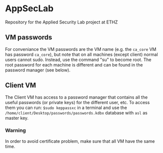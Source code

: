 # AppSecLab
Repository for the Applied Security Lab project at ETHZ

## VM passwords
For conveniance the VM passwords are the VM name (e.g. the `ca_core` VM has password `ca_core`), but note that on all machines (except client) normal users cannot sudo. Instead, use the command "su" to become root. The root password for each machine is different and can be found in the password manager (see below).

## Client VM
The Client VM has access to a password manager that contains all the useful passwords (or private keys) for the different user, etc. To access them you can run:
`$sudo keppassxc` in a terminal and use the `/home/client/Desktop/passwords/passwords.kdbx` database with `asl` as master key.

### Warning
In order to avoid certificate problem, make sure that all VM have the same time.
